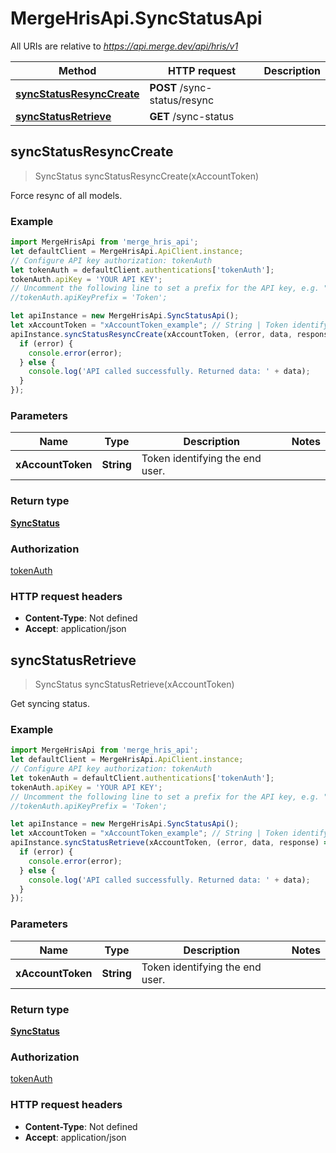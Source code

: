 # MergeHrisApi.SyncStatusApi

All URIs are relative to *https://api.merge.dev/api/hris/v1*

Method | HTTP request | Description
------------- | ------------- | -------------
[**syncStatusResyncCreate**](SyncStatusApi.md#syncStatusResyncCreate) | **POST** /sync-status/resync | 
[**syncStatusRetrieve**](SyncStatusApi.md#syncStatusRetrieve) | **GET** /sync-status | 



## syncStatusResyncCreate

> SyncStatus syncStatusResyncCreate(xAccountToken)



Force resync of all models.

### Example

```javascript
import MergeHrisApi from 'merge_hris_api';
let defaultClient = MergeHrisApi.ApiClient.instance;
// Configure API key authorization: tokenAuth
let tokenAuth = defaultClient.authentications['tokenAuth'];
tokenAuth.apiKey = 'YOUR API KEY';
// Uncomment the following line to set a prefix for the API key, e.g. "Token" (defaults to null)
//tokenAuth.apiKeyPrefix = 'Token';

let apiInstance = new MergeHrisApi.SyncStatusApi();
let xAccountToken = "xAccountToken_example"; // String | Token identifying the end user.
apiInstance.syncStatusResyncCreate(xAccountToken, (error, data, response) => {
  if (error) {
    console.error(error);
  } else {
    console.log('API called successfully. Returned data: ' + data);
  }
});
```

### Parameters


Name | Type | Description  | Notes
------------- | ------------- | ------------- | -------------
 **xAccountToken** | **String**| Token identifying the end user. | 

### Return type

[**SyncStatus**](SyncStatus.md)

### Authorization

[tokenAuth](../README.md#tokenAuth)

### HTTP request headers

- **Content-Type**: Not defined
- **Accept**: application/json


## syncStatusRetrieve

> SyncStatus syncStatusRetrieve(xAccountToken)



Get syncing status.

### Example

```javascript
import MergeHrisApi from 'merge_hris_api';
let defaultClient = MergeHrisApi.ApiClient.instance;
// Configure API key authorization: tokenAuth
let tokenAuth = defaultClient.authentications['tokenAuth'];
tokenAuth.apiKey = 'YOUR API KEY';
// Uncomment the following line to set a prefix for the API key, e.g. "Token" (defaults to null)
//tokenAuth.apiKeyPrefix = 'Token';

let apiInstance = new MergeHrisApi.SyncStatusApi();
let xAccountToken = "xAccountToken_example"; // String | Token identifying the end user.
apiInstance.syncStatusRetrieve(xAccountToken, (error, data, response) => {
  if (error) {
    console.error(error);
  } else {
    console.log('API called successfully. Returned data: ' + data);
  }
});
```

### Parameters


Name | Type | Description  | Notes
------------- | ------------- | ------------- | -------------
 **xAccountToken** | **String**| Token identifying the end user. | 

### Return type

[**SyncStatus**](SyncStatus.md)

### Authorization

[tokenAuth](../README.md#tokenAuth)

### HTTP request headers

- **Content-Type**: Not defined
- **Accept**: application/json

